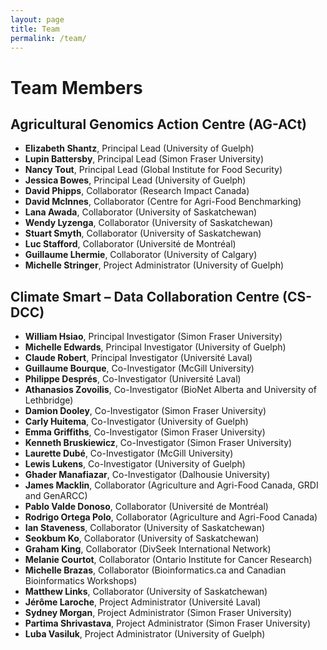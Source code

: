 ```yaml
---
layout: page
title: Team
permalink: /team/
---
```



# Team Members
## Agricultural Genomics Action Centre (AG-ACt)

- **Elizabeth Shantz**, Principal Lead (University of Guelph)
- **Lupin Battersby**, Principal Lead (Simon Fraser University)
- **Nancy Tout**, Principal Lead (Global Institute for Food Security)
- **Jessica Bowes**, Principal Lead (University of Guelph)
- **David Phipps**, Collaborator (Research Impact Canada) 
- **David McInnes**, Collaborator (Centre for Agri-Food Benchmarking)
- **Lana Awada**, Collaborator (University of Saskatchewan)
- **Wendy Lyzenga**, Collaborator (University of Saskatchewan)
- **Stuart Smyth**, Collaborator (University of Saskatchewan)
- **Luc Stafford**, Collaborator (Université de Montréal)
- **Guillaume Lhermie**, Collaborator (University of Calgary)
- **Michelle Stringer**, Project Administrator (University of Guelph)

## Climate Smart – Data Collaboration Centre (CS-DCC)

- **William Hsiao**, Principal Investigator (Simon Fraser University) 
- **Michelle Edwards**, Principal Investigator (University of Guelph) 
- **Claude Robert**, Principal Investigator (Université Laval) 
- **Guillaume Bourque**, Co-Investigator (McGill University) 
- **Philippe Després**, Co-Investigator (Université Laval) 
- **Athanasios Zovoilis**, Co-Investigator (BioNet Alberta and University of Lethbridge)  
- **Damion Dooley**, Co-Investigator (Simon Fraser University) 
- **Carly Huitema**, Co-Investigator (University of Guelph) 
- **Emma Griffiths**, Co-Investigator (Simon Fraser University) 
- **Kenneth Bruskiewicz**, Co-Investigator (Simon Fraser University) 
- **Laurette Dubé**, Co-Investigator (McGill University) 
- **Lewis Lukens**, Co-Investigator (University of Guelph) 
- **Ghader Manafiazar**, Co-Investigator (Dalhousie University) 
- **James Macklin**, Collaborator (Agriculture and Agri-Food Canada, GRDI and GenARCC) 
- **Pablo Valde Donoso**, Collaborator (Université de Montréal) 
- **Rodrigo Ortega Polo**, Collaborator (Agriculture and Agri-Food Canada) 
- **Ian Staveness**, Collaborator (University of Saskatchewan) 
- **Seokbum Ko**, Collaborator (University of Saskatchewan) 
- **Graham King**, Collaborator (DivSeek International Network) 
- **Melanie Courtot**, Collaborator (Ontario Institute for Cancer Research) 
- **Michelle Brazas**, Collaborator (Bioinformatics.ca and Canadian Bioinformatics Workshops) 
- **Matthew Links**, Collaborator (University of Saskatchewan)
- **Jérôme Laroche**, Project Administrator (Université Laval)
- **Sydney Morgan**, Project Administrator (Simon Fraser University)
- **Partima Shrivastava**, Project Administrator (Simon Fraser University)
- **Luba Vasiluk**, Project Administrator (University of Guelph) 

